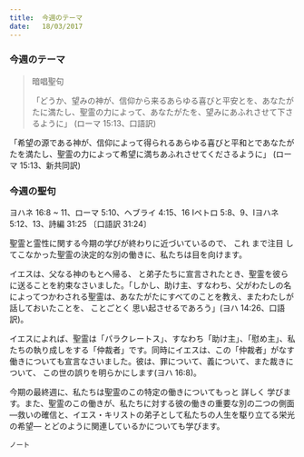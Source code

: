 ```yaml
---
title:  今週のテーマ
date:   18/03/2017
---
```


### 今週のテーマ

> <p>暗唱聖句</p>
> 「どうか、望みの神が、信仰から来るあらゆる喜びと平安とを、あなたがたに満たし、聖霊の力によって、あなたがたを、望みにあふれさせて下さるように」	(ローマ 15:13、口語訳)

「希望の源である神が、信仰によって得られるあらゆる喜びと平和とであなたがたを満たし、聖霊の力によって希望に満ちあふれさせてくださるように」	(ローマ 15:13、新共同訳)

### 今週の聖句

ヨハネ 16:8 ~ 11、ローマ 5:10、ヘブライ 4:15、16
Iペトロ 5:8、9、Iヨハネ 5:12、13、詩編 31:25 〔口語訳 31:24〕

 聖霊と霊性に関する今期の学びが終わりに近づいているので、 これ
まで注目 してこなかった聖霊の決定的な別の働きに、私たちは目を向けます。

 イエスは、父なる神のもとへ帰る、 と弟子たちに宣言されたとき、聖霊を彼らに送ることを約束なさいました。「しかし、助け主、すなわち、父がわたしの名によってつかわされる聖霊は、あなたがたにすべてのことを教え、またわたしが話しておいたことを、 ことごとく 思い起させるであろう」(ヨハ 14:26、口語訳)。

 イエスによれば、聖霊は「パラクレートス」、すなわち「助け主」、「慰め主」、私たちの執り成しをする「仲裁者」です。同時にイエスは、この「仲裁者」がなす働きについても宣言なさいました。彼は、罪について、義について、また裁きについて、 この世の誤りを明らかにします(ヨハ 16:8)。

 今期の最終週に、私たちは聖霊のこの特定の働きについてもっと 詳しく 学びます。また、聖霊のこの働きが、私たちに対する彼の働きの重要な別の二つの側面―救いの確信と、イエス・キリストの弟子として私たちの人生を駆り立てる栄光の希望― とどのように関連しているかについても学びます。

`ノート`

